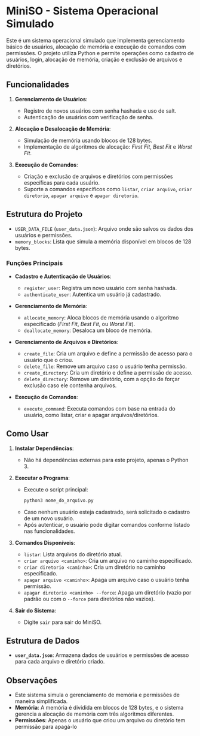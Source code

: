 # MiniSO - Sistema Operacional Simulado

Este é um sistema operacional simulado que implementa gerenciamento básico de usuários, alocação de memória e execução de comandos com permissões. O projeto utiliza Python e permite operações como cadastro de usuários, login, alocação de memória, criação e exclusão de arquivos e diretórios.

## Funcionalidades

1. **Gerenciamento de Usuários**:
   - Registro de novos usuários com senha hashada e uso de salt.
   - Autenticação de usuários com verificação de senha.

2. **Alocação e Desalocação de Memória**:
   - Simulação de memória usando blocos de 128 bytes.
   - Implementação de algoritmos de alocação: *First Fit*, *Best Fit* e *Worst Fit*.

3. **Execução de Comandos**:
   - Criação e exclusão de arquivos e diretórios com permissões específicas para cada usuário.
   - Suporte a comandos específicos como `listar`, `criar arquivo`, `criar diretorio`, `apagar arquivo` e `apagar diretorio`.

## Estrutura do Projeto

- `USER_DATA_FILE` (`user_data.json`): Arquivo onde são salvos os dados dos usuários e permissões.
- `memory_blocks`: Lista que simula a memória disponível em blocos de 128 bytes.

### Funções Principais

- **Cadastro e Autenticação de Usuários**:
  - `register_user`: Registra um novo usuário com senha hashada.
  - `authenticate_user`: Autentica um usuário já cadastrado.

- **Gerenciamento de Memória**:
  - `allocate_memory`: Aloca blocos de memória usando o algoritmo especificado (*First Fit*, *Best Fit*, ou *Worst Fit*).
  - `deallocate_memory`: Desaloca um bloco de memória.

- **Gerenciamento de Arquivos e Diretórios**:
  - `create_file`: Cria um arquivo e define a permissão de acesso para o usuário que o criou.
  - `delete_file`: Remove um arquivo caso o usuário tenha permissão.
  - `create_directory`: Cria um diretório e define a permissão de acesso.
  - `delete_directory`: Remove um diretório, com a opção de forçar exclusão caso ele contenha arquivos.

- **Execução de Comandos**:
  - `execute_command`: Executa comandos com base na entrada do usuário, como listar, criar e apagar arquivos/diretórios.

## Como Usar

1. **Instalar Dependências**:
   - Não há dependências externas para este projeto, apenas o Python 3.

2. **Executar o Programa**:
   - Execute o script principal:
     ```bash
     python3 nome_do_arquivo.py
     ```
   - Caso nenhum usuário esteja cadastrado, será solicitado o cadastro de um novo usuário.
   - Após autenticar, o usuário pode digitar comandos conforme listado nas funcionalidades.

3. **Comandos Disponíveis**:
   - `listar`: Lista arquivos do diretório atual.
   - `criar arquivo <caminho>`: Cria um arquivo no caminho especificado.
   - `criar diretorio <caminho>`: Cria um diretório no caminho especificado.
   - `apagar arquivo <caminho>`: Apaga um arquivo caso o usuário tenha permissão.
   - `apagar diretorio <caminho> --force`: Apaga um diretório (vazio por padrão ou com o `--force` para diretórios não vazios).

4. **Sair do Sistema**:
   - Digite `sair` para sair do MiniSO.

## Estrutura de Dados

- **`user_data.json`**: Armazena dados de usuários e permissões de acesso para cada arquivo e diretório criado.

## Observações

- Este sistema simula o gerenciamento de memória e permissões de maneira simplificada.
- **Memória**: A memória é dividida em blocos de 128 bytes, e o sistema gerencia a alocação de memória com três algoritmos diferentes.
- **Permissões**: Apenas o usuário que criou um arquivo ou diretório tem permissão para apagá-lo
